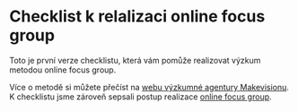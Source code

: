 # Checklist k relalizaci online focus group
Toto je první verze checklistu, která vám pomůže realizovat výzkum metodou online focus group.

Více o metodě si můžete přečíst na [webu výzkumné agentury Makevisionu](https://makevision.cz/online-focus-group/).
K checklistu jsme zároveň sepsali postup realizace [online focus group](https://sos.nautie.net/cs/category/realizace-online-focus-group-rq4374/).
